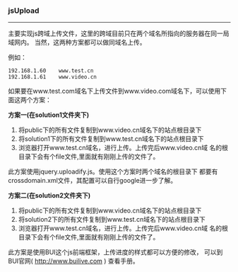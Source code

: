 ### jsUpload

--------

主要实现js跨域上传文件，这里的跨域目前只在两个域名所指向的服务器在同一局域网内。
当然，这两种方案都可以做同域名上传。


例如：
```
192.168.1.60    www.test.cn
192.168.1.61    www.video.cn
```

如果要在www.test.com域名下上传文件到www.video.com域名下，可以使用下面这两个方案：


**方案一(在solution1文件夹下)**
  1. 将public下的所有文件复制到www.video.cn域名下的站点根目录下
  2. 将solution1下的所有文件复制到www.test.cn域名下的站点根目录下
  3. 浏览器打开www.test.cn域名，进行上传。上传完后www.video.cn域
     名的根目录下会有个file文件,里面就有刚刚上传的文件了。

  此方案使用jquery.uploadify.js。使用这个方案时两个域名的根目录下
  都要有crossdomain.xml文件，其配置可以自行google进一步了解。


**方案二(在solution2文件夹下)**
  1. 将public下的所有文件复制到www.video.cn域名下的站点根目录下
  2. 将solution2下的所有文件复制到www.test.cn域名下的站点根目录下
  3. 浏览器打开www.test.cn域名，进行上传。上传完后www.video.cn域
     名的根目录下会有个file文件,里面就有刚刚上传的文件了。

  此方案是使用BUI这个js前端框架，上传进度的样式都可以方便的修改，
  可以到BUI官网( http://www.builive.com ) 查看手册。




